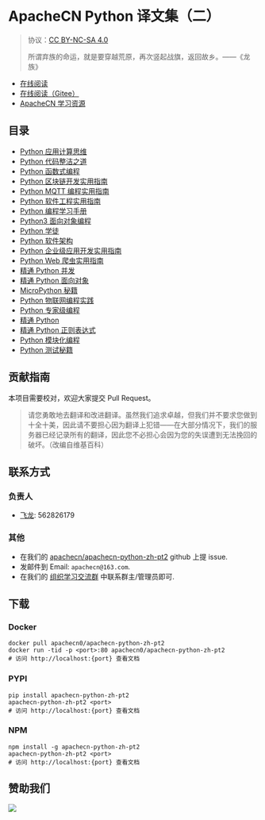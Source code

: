# ApacheCN Python 译文集（二）

> 协议：[CC BY-NC-SA 4.0](http://creativecommons.org/licenses/by-nc-sa/4.0/)
> 
> 所谓弃族的命运，就是要穿越荒原，再次竖起战旗，返回故乡。——《龙族》

* [在线阅读](https://py2.apachecn.org)
* [在线阅读（Gitee）](https://apachecn.gitee.io/doc-template/)
* [ApacheCN 学习资源](http://docs.apachecn.org/)

## 目录

+   [Python 应用计算思维](docs/app-comp-think-py/SUMMARY.md)
+   [Python 代码整洁之道](docs/clean-code-py/SUMMARY.md)
+   [Python 函数式编程](docs/func-py-prog/SUMMARY.md)
+   [Python 区块链开发实用指南](docs/handson-bc-py-dev/SUMMARY.md)
+   [Python MQTT 编程实用指南](docs/handson-mqtt-prog-py/SUMMARY.md)
+   [Python 软件工程实用指南](docs/handson-soft-engineer-py/SUMMARY.md)
+   [Python 编程学习手册](docs/learn-py-prog/SUMMARY.md)
+   [Python3 面向对象编程](docs/py3-oop/SUMMARY.md)
+   [Python 学徒](docs/py-apprentice/SUMMARY.md)
+   [Python 软件架构](docs/soft-arch-py/SUMMARY.md)
+   [Python 企业级应用开发实用指南](docs/handson-enter-app-dev-py/SUMMARY.md)
+   [Python Web 爬虫实用指南](docs/handson-web-scrape-py/SUMMARY.md)
+   [精通 Python 并发](docs/master-concur-py/SUMMARY.md)
+   [精通 Python 面向对象](docs/master-oo-py/SUMMARY.md)
+   [MicroPython 秘籍](docs/micropy-cb/SUMMARY.md)
+   [Python 物联网编程实践](docs/prac-py-prog-iot/SUMMARY.md)
+   [Python 专家级编程](docs/expert-py-prog/SUMMARY.md)
+   [精通 Python](docs/master-py/SUMMARY.md)
+   [精通 Python 正则表达式](docs/master-py-re/SUMMARY.md)
+   [Python 模块化编程](docs/mod-prog-py/SUMMARY.md)
+   [Python 测试秘籍](docs/pt-test-cb/SUMMARY.md)

## 贡献指南

<!--
无需翻译：

QT5 Python GUI Programming Cookbook
-->

本项目需要校对，欢迎大家提交 Pull Request。

> 请您勇敢地去翻译和改进翻译。虽然我们追求卓越，但我们并不要求您做到十全十美，因此请不要担心因为翻译上犯错——在大部分情况下，我们的服务器已经记录所有的翻译，因此您不必担心会因为您的失误遭到无法挽回的破坏。（改编自维基百科）

## 联系方式

### 负责人

* [飞龙](https://github.com/wizardforcel): 562826179

### 其他

*   在我们的 [apachecn/apachecn-python-zh-pt2](https://github.com/apachecn/apachecn-python-zh-pt2) github 上提 issue.
*   发邮件到 Email: `apachecn@163.com`.
*   在我们的 [组织学习交流群](http://www.apachecn.org/organization/348.html) 中联系群主/管理员即可.

## 下载

### Docker

```
docker pull apachecn0/apachecn-python-zh-pt2
docker run -tid -p <port>:80 apachecn0/apachecn-python-zh-pt2
# 访问 http://localhost:{port} 查看文档
```

### PYPI

```
pip install apachecn-python-zh-pt2
apachecn-python-zh-pt2 <port>
# 访问 http://localhost:{port} 查看文档
```

### NPM

```
npm install -g apachecn-python-zh-pt2
apachecn-python-zh-pt2 <port>
# 访问 http://localhost:{port} 查看文档
```

## 赞助我们

![](http://data.apachecn.org/img/about/donate.jpg)
